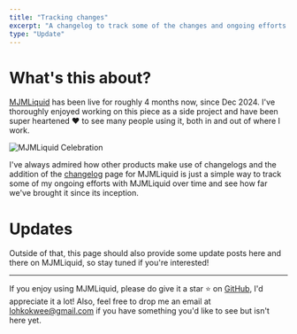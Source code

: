```yaml
---
title: "Tracking changes"
excerpt: "A changelog to track some of the changes and ongoing efforts for MJMLiquid."
type: "Update"
---
```


# What's this about?
[MJMLiquid](https://www.mjmliquid.com) has been live for roughly 4 months now, since Dec 2024. I've thoroughly enjoyed working on this piece as a side project and have been super heartened ❤️ to see many people using it, both in and out of where I work.

![MJMLiquid Celebration](/changelog/2025-04-26/1-confetti.gif)

I've always admired how other products make use of changelogs and the addition of the [changelog](/changelog) page for MJMLiquid is just a simple way to track some of my ongoing efforts with MJMLiquid over time and see how far we've brought it since its inception.

# Updates
Outside of that, this page should also provide some update posts here and there on MJMLiquid, so stay tuned if you're interested!

---

If you enjoy using MJMLiquid, please do give it a star ⭐ on [GitHub](https://github.com/lohkokwee/mjml-liquid-preview-next), I'd appreciate it a lot! Also, feel free to drop me an email at lohkokwee@gmail.com if you have something you'd like to see but isn't here yet.
